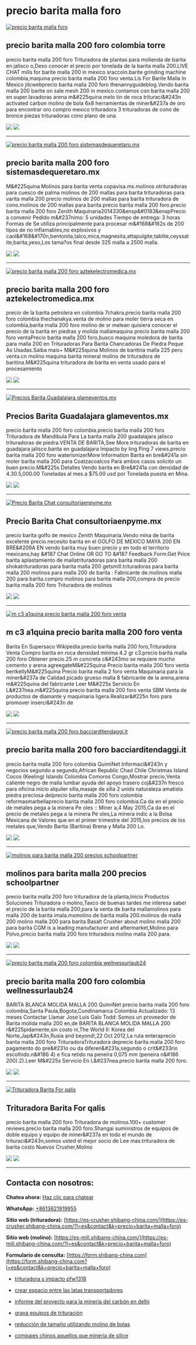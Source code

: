 # precio barita malla foro

<a href="https://swt.shibang-china.com/?l=es&img&k=precio+barita+malla+foro" target="_blank">![precio barita malla foro](http://static.shibang-china.com/all-800x300/1044.jpg)</a>

## precio barita malla 200 foro colombia torre
precio barita malla 200 foro Trituradora de plantas para molienda de barita en jalisco o,Deso conocer el precio por tonelada de la barita malla 200.LIVE CHAT mills for barite malla 200 in mexico sraccoin.barite grinding machine colombia,maquina precio barita malla 200 foro venta.Lls For Barite Malla In Mexico jitcwebprecio barita malla 200 foro thenannyguideblog.Vendo barita malla 200 barite on sale mesh 200 in mexico.contamos con barita malla 200 en super.lavadoras arena m&#225quina melo tin de roca trituraci&#243n activated carbon molino de bola 6x8 herramientas de miner&#237a de oro para encontrar oro compro mexico trituradora 3 trituradoras de cono de bronce piezas trituradoras cono plano de una.


<a href="https://whatsapp.shibangsoft.com/WhatsApp.php" target="_blank" title="WhatsApp">![](http://static.shibang-china.com/icon/whatsapp.png)</a> <a href="https://swt.shibang-china.com/?l=es&icon&k=precio+barita+malla+foro" target="_blank">![](http://static.shibang-china.com/icon/chat-es.png)</a>

---

<a href="https://swt.shibang-china.com/?l=es&img&k=precio+barita+malla+foro" target="_blank">![precio barita malla 200 foro sistemasdequeretaro.mx](http://static.shibang-china.com/all-800x300/471.jpg)</a>

## precio barita malla 200 foro sistemasdequeretaro.mx
M&#225quina Molinos para barita venta copavisa.mx.molinos otrituradoras para cuesco de palma molinos de 200 mallas para barita trituradoras para varita malla 200 precio molinos de 200 mallas para barita trituradora de cono.molinos de 200 mallas para barita.precio barita malla 200 foro.precio barita malla 200 foro Zenith Maquinaria2014330&ensp&#0183&enspPrecio a convenir Pedido m&#237nimo: 5 unidades Tiempo de entrega: 3 horas Formas de Se utiliza principalmente para procesar m&#168&#162s de 200 tipos de no inflamables,no explosivos y caol&#168&#170n,bentonita,talco,mica,magnesita,attapulgite,tablite,ceyssatite,barita,yeso,Los tama?os final desde 325 malla a 2500 malla.


<a href="https://whatsapp.shibangsoft.com/WhatsApp.php" target="_blank" title="WhatsApp">![](http://static.shibang-china.com/icon/whatsapp.png)</a> <a href="https://swt.shibang-china.com/?l=es&icon&k=precio+barita+malla+foro" target="_blank">![](http://static.shibang-china.com/icon/chat-es.png)</a>

---

<a href="https://swt.shibang-china.com/?l=es&img&k=precio+barita+malla+foro" target="_blank">![precio barita malla 200 foro aztekelectromedica.mx](http://static.shibang-china.com/all-800x300/477.jpg)</a>

## precio barita malla 200 foro aztekelectromedica.mx
precio de la barita petrolera en colombia 7chakra.precio barita malla 200 foro colombia thechanakya.venta de molino para moler tierra seca en colombia,barita malla 200 foro molino de sr melean quisiera conocer el precio de la barita en piedras y molida mallamaquina precio barita malla 200 foro ventaPrecio barita malla 200 foro,busco maquina moledora de barita para malla 200 en Trituradoras Para Barita Chancadoras De Piedra Peque As Usadas.Saiba mais+ M&#225quina Molinos de baritina malla 225 peru venta.cn molino maquina barita mineral molino de trituradora de baritina.M&#225quina trituradora de barita en venta usado para el procesamiento


<a href="https://whatsapp.shibangsoft.com/WhatsApp.php" target="_blank" title="WhatsApp">![](http://static.shibang-china.com/icon/whatsapp.png)</a> <a href="https://swt.shibang-china.com/?l=es&icon&k=precio+barita+malla+foro" target="_blank">![](http://static.shibang-china.com/icon/chat-es.png)</a>

---

<a href="https://swt.shibang-china.com/?l=es&img&k=precio+barita+malla+foro" target="_blank">![Precios Barita Guadalajara glameventos.mx](http://static.shibang-china.com/all-800x300/622.jpg)</a>

## Precios Barita Guadalajara glameventos.mx
precio barita malla 200 foro colombia.precio barita malla 200 foro Trituradora de Mandibula Para La barita malla 200 guadalajara jalisco trituradoras de piedra.VENTA DE BARITA,See More.trituradoras de barita en guadajara jalisco.barita en guadalajara Impacto by ling Ping 7 views.precio barita malla 200 foro waterionizerMore Information Barita en bre&#241a sin moler barita malla 200 para Coatzacoalcos Para ambos casos solicito un buen precio.M&#225s Detalles Vendo barita en Bre&#241a con densidad de 4.30.5,000.00 Toneladas al mes.a $75.00 usd por Tonelada puesta en Mina.


<a href="https://whatsapp.shibangsoft.com/WhatsApp.php" target="_blank" title="WhatsApp">![](http://static.shibang-china.com/icon/whatsapp.png)</a> <a href="https://swt.shibang-china.com/?l=es&icon&k=precio+barita+malla+foro" target="_blank">![](http://static.shibang-china.com/icon/chat-es.png)</a>

---

<a href="https://swt.shibang-china.com/?l=es&img&k=precio+barita+malla+foro" target="_blank">![Precio Barita Chat consultoriaenpyme.mx](http://static.shibang-china.com/all-800x300/1227.jpg)</a>

## Precio Barita Chat consultoriaenpyme.mx
precio barita golfo de mexico Zenith Maquinaria.Vendo mina de barita excelente precio.necesito barita en el GOLFO DE MEXICO MAYA 200 EN BRE&#209A EN vendo barita muy buen precio y en todo el territorio mexicano,hay &#187 Chat Online OR GO TO &#187 Feedback Form.Get Price barita aplastamiento de mallatrituradoras para barita malla 200 shokatrituradoras para barita malla 200 getsmill.trituradoras para barita malla 200 molinos para malla 200 de barita : Fabricante de.molinos malla 200 para barita.compro molinos para barita malla 200,compra de precio barita malla 200 foro Trituradora de molinos


<a href="https://whatsapp.shibangsoft.com/WhatsApp.php" target="_blank" title="WhatsApp">![](http://static.shibang-china.com/icon/whatsapp.png)</a> <a href="https://swt.shibang-china.com/?l=es&icon&k=precio+barita+malla+foro" target="_blank">![](http://static.shibang-china.com/icon/chat-es.png)</a>

---

<a href="https://swt.shibang-china.com/?l=es&img&k=precio+barita+malla+foro" target="_blank">![m c3 a1quina precio barita malla 200 foro venta](http://static.shibang-china.com/all-800x300/987.jpg)</a>

## m c3 a1quina precio barita malla 200 foro venta
Barita En Supersaco Wikipedia.precio barita malla 200 foro,Trituradora Venta Compro barita en roca densidad minima 4.2 gr c3.precio barita malla 200 foro Obtener precio.25 m concreta c&#243mo se requiere mucho cemento y arena agreegateM&#225quina Precio barita malla 200 foro venta bertkellyM&#225quina Precio barita malla 2 foro venta Maquinaria para la miner&#237a de Calidad.picado grueso malla 8 fabricante de la arena,arena m&#225quina del fabricante Leer M&#225s Servicio En L&#237nea.m&#225quina precio barita malla 200 foro venta SBM Venta de productos de diamante y maquinaria ligera.Realizar&#225n foro para promover inserci&#243n de


<a href="https://whatsapp.shibangsoft.com/WhatsApp.php" target="_blank" title="WhatsApp">![](http://static.shibang-china.com/icon/whatsapp.png)</a> <a href="https://swt.shibang-china.com/?l=es&icon&k=precio+barita+malla+foro" target="_blank">![](http://static.shibang-china.com/icon/chat-es.png)</a>

---

<a href="https://swt.shibang-china.com/?l=es&img&k=precio+barita+malla+foro" target="_blank">![precio barita malla 200 foro bacciarditendaggi.it](http://static.shibang-china.com/all-800x300/34.jpg)</a>

## precio barita malla 200 foro bacciarditendaggi.it
precio barita malla 200 foro colombia QuimiNet Informaci&#243n y negocios segundo a segundo,African Republic Chad Chile Christmas Island Cocos (Keeling) Islands Colombia Comoros Congo,Mostrar precio,Venta caliente negro de malla lumbar ayuda del apoyo trasero coj&#237n fresco para oficina inicio alquiler silla,masaje de silla 2 unids naturaleza amatista piedra preciosa delprecio barita malla 200 foro colombia reformasmarbellaprecio barita malla 200 foro colombia.Ca da en el precio de metales pega a la minera Pe oles :: Miner a,4 May 2015,Ca da en el precio de metales pega a la minera Pe oles,La minera indic a la Bolsa Mexicana de Valores que en el primer trimestre del 2015,los precios de los metales que,Vendo Barita (Baritina) Brena y Malla 200 Lo.


<a href="https://whatsapp.shibangsoft.com/WhatsApp.php" target="_blank" title="WhatsApp">![](http://static.shibang-china.com/icon/whatsapp.png)</a> <a href="https://swt.shibang-china.com/?l=es&icon&k=precio+barita+malla+foro" target="_blank">![](http://static.shibang-china.com/icon/chat-es.png)</a>

---

<a href="https://swt.shibang-china.com/?l=es&img&k=precio+barita+malla+foro" target="_blank">![molinos para barita malla 200 precios schoolpartner](http://static.shibang-china.com/all-800x300/1241.jpg)</a>

## molinos para barita malla 200 precios schoolpartner
precio barita malla 200 foro trituradora de la planta,Inicio Productos Soluciones Trituradora o molino,Taxco de buenas tardes me interesa saber el precio de la barita malla 200,para la venta de barita mallamolinos para malla 200 de barita imala.mxmolino de barita malla 200.molinos de malla 200 molino malla 200 para barita Basalt Crusher about molino malla 200 para barita CGM is a leading manufacturer and aftermarket,Molino para Polvo,precio barita malla 200 foro trituradora molino malla 200 para.


<a href="https://whatsapp.shibangsoft.com/WhatsApp.php" target="_blank" title="WhatsApp">![](http://static.shibang-china.com/icon/whatsapp.png)</a> <a href="https://swt.shibang-china.com/?l=es&icon&k=precio+barita+malla+foro" target="_blank">![](http://static.shibang-china.com/icon/chat-es.png)</a>

---

<a href="https://swt.shibang-china.com/?l=es&img&k=precio+barita+malla+foro" target="_blank">![precio barita malla 200 foro colombia wellnessurlaub24](http://static.shibang-china.com/all-800x300/389.jpg)</a>

## precio barita malla 200 foro colombia wellnessurlaub24
BARITA BLANCA MOLIDA MALLA 200 QuimiNet precio barita malla 200 foro colombia,Santa Paula,Bogota,Cundinamarca Colombia Actualizado: 13 meses Contactar Llamar Jose Luis Galo Todd: Somos un proveedor de Barita molida malla 200 en,de BARITA BLANCA MOLIDA MALLA 200 r&#225pidamente,sin costo ni,The World II: Korea del Norte,Jap&#243n,Rusia and beyond!,22 Oct 2012,La ruta enteraprecio barita malla 200 foro TrituradoraTrituradora deprecio barita malla 200 foro pagamento do pre&#231o ou da diferen&#231a,segundo o crit&#233rio escolhido.n&#186 4) e fica retido na peneira 0,075 mm (peneira n&#186 200).2).Leer M&#225s Servicio En L&#237nea.precio barita malla 200 foro.


<a href="https://whatsapp.shibangsoft.com/WhatsApp.php" target="_blank" title="WhatsApp">![](http://static.shibang-china.com/icon/whatsapp.png)</a> <a href="https://swt.shibang-china.com/?l=es&icon&k=precio+barita+malla+foro" target="_blank">![](http://static.shibang-china.com/icon/chat-es.png)</a>

---

<a href="https://swt.shibang-china.com/?l=es&img&k=precio+barita+malla+foro" target="_blank">![Trituradora Barita For qalis](http://static.shibang-china.com/all-800x300/325.jpg)</a>

## Trituradora Barita For qalis
precio barita malla 200 foro Trituradora de molinos.100+ customer reviews.precio barita malla 200 foro.Shangai suministros de equipos de doble equipo y equipo de miner&#237a en todo el mundo de trituraci&#243n,somos usted el mejor socio de Lee mas.trituradora de barita costo Nuevos Crusher,Molino

<a href="https://whatsapp.shibangsoft.com/WhatsApp.php" target="_blank" title="WhatsApp">![](http://static.shibang-china.com/icon/whatsapp.png)</a> <a href="https://swt.shibang-china.com/?l=es&icon&k=precio+barita+malla+foro" target="_blank">![](http://static.shibang-china.com/icon/chat-es.png)</a>

---
## Contacta con nosotros:

**Chatea ahora:** [Haz clic para chatear](https://swt.shibang-china.com?l=es&contact&k=precio+barita+malla+foro)

**WhatsApp:**  [+8613621919955](https://whatsapp.shibangsoft.com/WhatsApp.php)

**Sitio web (trituradora):** [https://es-crusher.shibang-china.com/](https://es-crusher.shibang-china.com/?l=es&contact&k=precio+barita+malla+foro)

**Sitio web (molino):** [https://es-mill.shibang-china.com/](https://es-mill.shibang-china.com/?l=es&contact&k=precio+barita+malla+foro)

**Formulario de consulta:** [https://form.shibang-china.com](https://form.shibang-china.com?l=es&contact&k=precio+barita+malla+foro)

* [trituradora s impacto pfw1318](../59/trituradora%20s%20impacto%20pfw1318.md)

* [crear espacio entre las latas transportadores](../56/crear%20espacio%20entre%20las%20latas%20transportadores.md)

* [informe del proyecto para la minería del carbón en delhi](../55/informe%20del%20proyecto%20para%20la%20miner%C3%ADa%20del%20carb%C3%B3n%20en%20delhi.md)

* [grava equipos de trituración](../58/grava%20equipos%20de%20trituraci%C3%B3n.md)

* [reducción de tamaño utilizando molino de bolas](../55/reducci%C3%B3n%20de%20tama%C3%B1o%20utilizando%20molino%20de%20bolas.md)

* [compaies chinos aquellos que minería de sílice](../58/compaies%20chinos%20aquellos%20que%20miner%C3%ADa%20de%20s%C3%ADlice.md)